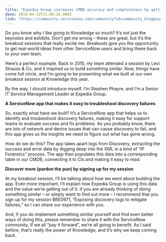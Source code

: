 ```yaml
---
title: "Expedia Group increases CMDB accuracy and completeness by getting to the bottom of discovery failures  Hear how they did it by it signing up for breakout session BRE at Knowledge "
date: 2019-04-22T21:46:35.000Z
link: "https://community.servicenow.com/community?id=community_blog&sys_id=68648b14db417b0014d6fb24399619e1"
---
```

<p>Do you know why I like going to Knowledge so much? It’s not just the keynotes and exhibits. Don’t get me wrong – these are great, but it’s the breakout sessions that really excite me. Breakouts give you the opportunity to get real-world ideas from other ServiceNow users and bring these back to your own team.</p>
<p>Here’s a perfect example. Back in 2015, my team attended a session by Levi Strauss &amp; Co, and it inspired us to build something similar. Now, things have come full circle, and I’m going to be presenting what we built at our own breakout session at Knowledge this year.</p>
<p>By the way, I should introduce myself. I’m Stephen Phayre, and I’m a Senior IT Service Management Leader at Expedia Group.</p>
<p><strong>A ServiceNow app that makes it easy to troubleshoot discovery failures</strong></p>
<p>So, exactly what have we built? It’s a ServiceNow app that helps us to identify and troubleshoot discovery failures, making it easy for support teams to evaluate success and fix problems. As you probably know, there are lots of network and device issues that can cause discovery to fail, and this app gives us the insights we need to figure out what has gone wrong.</p>
<p>How do we do this? The app takes apart logs from Discovery, extracting the success and error data by digging deep into the XML in a kind of “IP Forensics” process. The app then populates this data into a corresponding table in our CMDB, connecting it to CIs and making it easy to read.</p>
<p><strong>Discover more (pardon the pun) by signing up for my session</strong></p>
<p>At my breakout session, I’ll be talking about how we went about building the app. Even more important, I’ll explain how Expedia Group is using this data and the value we’re getting out of it. if you are already thinking of doing something similar – or simply want to find out more – I recommend that you sign up for my session BRE0971, “Exposing discovery logs to mitigate failures,” so I can share our experience with you.</p>
<p>And, if you do implement something similar yourself and find even better ways of doing this, please remember to share it with the ServiceNow community. If we all “pay it forward”, we’re all going to benefit. As I said before, that’s really the power of Knowledge, and it’s why we keep coming back.</p>